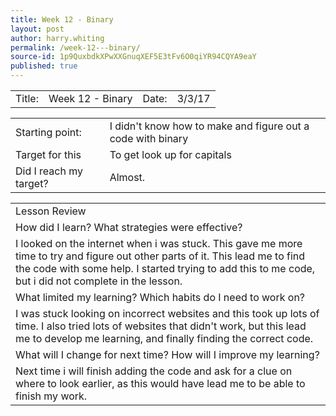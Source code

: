 ```yaml
---
title: Week 12 - Binary
layout: post
author: harry.whiting
permalink: /week-12---binary/
source-id: 1p9QuxbdkXPwXXGnuqXEF5E3tFv6O0qiYR94CQYA9eaY
published: true
---
```

<table>
  <tr>
    <td>Title:</td>
    <td>Week 12 - Binary</td>
    <td> Date:  </td>
    <td>3/3/17</td>
  </tr>
</table>


<table>
  <tr>
    <td>Starting point:</td>
    <td>I didn't know how to make and figure out a code with binary</td>
  </tr>
  <tr>
    <td>Target for this </td>
    <td>To get look up for capitals</td>
  </tr>
  <tr>
    <td>Did I reach my target? </td>
    <td>Almost.</td>
  </tr>
</table>


<table>
  <tr>
    <td>Lesson Review</td>
  </tr>
  <tr>
    <td>How did I learn? What strategies were effective? </td>
  </tr>
  <tr>
    <td>I looked on the internet when i was stuck. This gave me more time to try and figure out other parts of it. This lead me to find the code with some help. I started trying to add this to me code, but i did not complete in the lesson.</td>
  </tr>
  <tr>
    <td>What limited my learning? Which habits do I need to work on? </td>
  </tr>
  <tr>
    <td>I was stuck looking on incorrect websites and this took up lots of time. I also tried lots of websites that didn't work, but this lead me to develop me learning, and finally finding the correct code.</td>
  </tr>
  <tr>
    <td>What will I change for next time? How will I improve my learning?</td>
  </tr>
  <tr>
    <td>Next time i will finish adding the code and ask for a clue on where to look earlier, as this would have lead me to be able to finish my work.</td>
  </tr>
</table>



